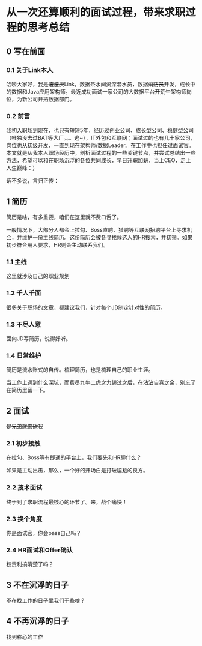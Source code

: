 # 从一次还算顺利的面试过程，带来求职过程的思考总结


## 0 写在前面

### 0.1 关于Link本人

哈喽大家好，我是~~渣渣灰~~Link，数据茶水间资深潜水员，数据~~消防员~~开发，成长中的数据和Java应用架构师。最近成功面试一家公司的大数据平台~~开荒牛~~架构师岗位，为新公司开拓数据部门。

### 0.2 前言

我初入职场到现在，也只有短短5年，经历过创业公司、成长型公司、稳健型公司（唯独没去过BAT等大厂。。。逃~），IT外包和互联网；面试过的也有几十家公司，岗位也从初级开发，一直到现在架构师/数据Leader。在工作中也担任过面试官。本文就是从我本人职场经历中，剖析面试过程的一些关键节点，并尝试总结出一些方法，希望可以和在职场沉浮的各位共同成长，早日升职加薪，当上CEO，走上人生巅峰：）

话不多说，言归正传：

## 1 简历

简历是啥，有多重要，咱们在这里就不费口舌了。

一般情况下，大部分人都会上拉勾、Boss直聘、猎聘等互联网招聘平台上寻求机会，并维护一份主线简历。这份简历会被各寻找候选人的HR搜索，并初筛。如果初步符合用人要求，HR则会主动联系我们。

### 1.1 主线

这里就涉及自己的职业规划

### 1.2 千人千面

很多关于职场的文章，都建议我们，针对每个JD制定针对性的简历。

### 1.3 不尽人意

面向JD写简历，说得好听。

### 1.4 日常维护

简历是流水账式的自传。梳理简历，也是梳理自己的职业生涯。

当工作上遇到什么深坑，而费尽九牛二虎之力趟过之后，在沾沾自喜之余，别忘了在简历里留一下。

## 2 面试

~~是兄弟就来砍我~~

### 2.1 初步接触

在拉勾、Boss等有即通的平台上，我们要先和HR聊什么？

如果是主动出击，那么，一个好的开场白是打破尴尬的良方。

### 2.2 技术面试

终于到了求职流程最核心的环节了。来，战个痛快！

### 2.3 换个角度

你是面试官，你会pass自己吗？

### 2.4 HR面试和Offer确认

权责利搞清楚了吗？

## 3 不在沉浮的日子

不在找工作的日子里我们干些啥？

## 4 不再沉浮的日子

找到称心的工作
